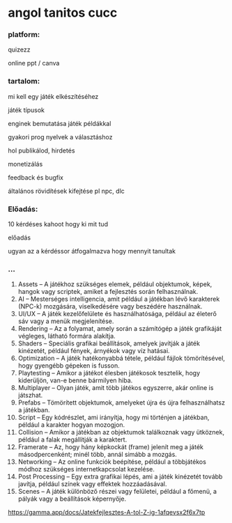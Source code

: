 # angol tanitos cucc

### platform:

quizezz

online ppt / canva

### tartalom:

mi kell egy játék elkészítéséhez

játék típusok

enginek bemutatása játék példákkal

gyakori prog nyelvek a választáshoz

hol publikálod, hirdetés

monetizálás

feedback és bugfix

általános rövidítések kifejtése pl npc, dlc

### Előadás:

10 kérdéses kahoot hogy ki mit tud

előadás

ugyan az a kérdéssor átfogalmazva hogy mennyit tanultak

### ...

1.	Assets – A játékhoz szükséges elemek, például objektumok, képek, hangok vagy scriptek, amiket a fejlesztés során felhasználnak.
2.	AI – Mesterséges intelligencia, amit például a játékban lévő karakterek (NPC-k) mozgására, viselkedésére vagy beszédére használnak.
3.	UI/UX – A játék kezelőfelülete és használhatósága, például az életerő sáv vagy a menük megjelenítése.
4.	Rendering – Az a folyamat, amely során a számítógép a játék grafikáját végleges, látható formára alakítja.
5.	Shaders – Speciális grafikai beállítások, amelyek javítják a játék kinézetét, például fények, árnyékok vagy víz hatásai.
6.	Optimization – A játék hatékonyabbá tétele, például fájlok tömörítésével, hogy gyengébb gépeken is fusson.
7.	Playtesting – Amikor a játékot élesben játékosok tesztelik, hogy kiderüljön, van-e benne bármilyen hiba.
8.	Multiplayer – Olyan játék, amit több játékos egyszerre, akár online is játszhat.
9.	Prefabs – Tömörített objektumok, amelyeket újra és újra felhasználhatsz a játékban.
10.	Script – Egy kódrészlet, ami irányítja, hogy mi történjen a játékban, például a karakter hogyan mozogjon.
11.	Collision – Amikor a játékban az objektumok találkoznak vagy ütköznek, például a falak megállítják a karaktert.
12.	Framerate – Az, hogy hány képkockát (frame) jelenít meg a játék másodpercenként; minél több, annál simább a mozgás.
13.	Networking – Az online funkciók beépítése, például a többjátékos módhoz szükséges internetkapcsolat kezelése.
14.	Post Processing – Egy extra grafikai lépés, ami a játék kinézetét tovább javítja, például színek vagy effektek hozzáadásával.
15.	Scenes – A játék különböző részei vagy felületei, például a főmenü, a pályák vagy a beállítások képernyője.
 
 
https://gamma.app/docs/Jatekfejlesztes-A-tol-Z-ig-1afqevsx2f6x7tp


